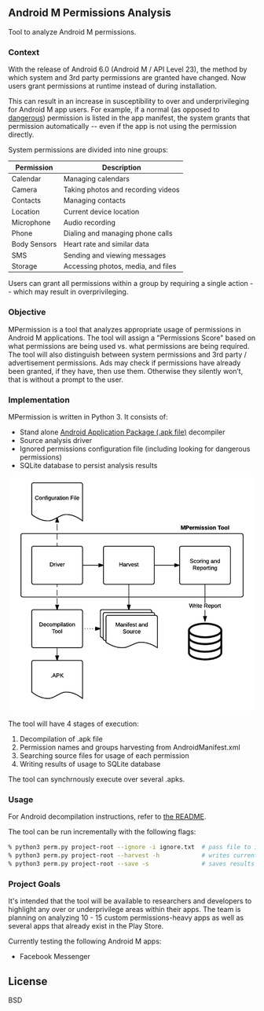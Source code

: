 ## Android M Permissions Analysis
Tool to analyze Android M permissions.

### Context
With the release of Android 6.0 (Android M / API Level 23), the method by which system and 3rd party permissions are granted have changed. Now users grant permissions at runtime instead of during installation.   

This can result in an increase in susceptibility to over and underprivileging for Android M app users. For example, if a normal (as opposed to [dangerous][1]) permission is listed in the app manifest, the system grants that permission automatically -- even if the app is not using the permission directly.

System permissions are divided into nine groups:

| Permission   | Description                        |
|--------------|------------------------------------|
| Calendar     | Managing calendars                 |
| Camera       | Taking photos and recording videos |
| Contacts     | Managing contacts                  |
| Location     | Current device location            |
| Microphone   | Audio recording                    |
| Phone        | Dialing and managing phone calls   |
| Body Sensors | Heart rate and similar data        |
| SMS          | Sending and viewing messages       |
| Storage      | Accessing photos, media, and files |

Users can grant all permissions within a group by requiring a single action -- which may result in overprivileging. 

### Objective
MPermission is a tool that analyzes appropriate usage of permissions in Android M applications. The tool will assign a "Permissions Score" based on what permissions are being used vs. what permissions are being required. The tool will also distinguish between system permissions and 3rd party / advertisement permissions. Ads may check if permissions have already been granted, if they have, then use them. Otherwise they silently won’t, that is without a prompt to the user.

### Implementation
MPermission is written in Python 3. It consists of:
* Stand alone [Android Application Package (.apk file)][2] decompiler
* Source analysis driver
* Ignored permissions configuration file (including looking for dangerous permissions)
* SQLite database to persist analysis results

![Subsystem](/docs/mpermission-subsystem-diagram.png?raw=true "Optional Title")

The tool will have 4 stages of execution:  

1. Decompilation of .apk file 
2. Permission names and groups harvesting from AndroidManifest.xml
3. Searching source files for usage of each permission
4. Writing results of usage to SQLite database

The tool can synchrnously execute over several .apks.

### Usage
For Android decompilation instructions, refer to [the README](https://github.com/kocsenc/android-scraper/tree/master/tools/apk-decompiler/).

The tool can be run incrementally with the following flags:

```bash
% python3 perm.py project-root --ignore -i ignore.txt  # pass file to ignore permissions during analysis
% python3 perm.py project-root --harvest -h            # writes current permissions to permissions-app-name.txt
% python3 perm.py project-root --save -s               # saves results to SQLite DB
```

### Project Goals

It's intended that the tool will be available to researchers and developers to highlight any over or underprivilege areas within their apps. The team is planning on analyzing 10 - 15 custom permissions-heavy apps as well as several apps that already exist in the Play Store.

Currently testing the following Android M apps:
* Facebook Messenger

License
----
BSD 

[1]: http://developer.android.com/guide/topics/security/permissions.html#normal-dangerous
[2]: https://www.wikiwand.com/en/Android_application_package
